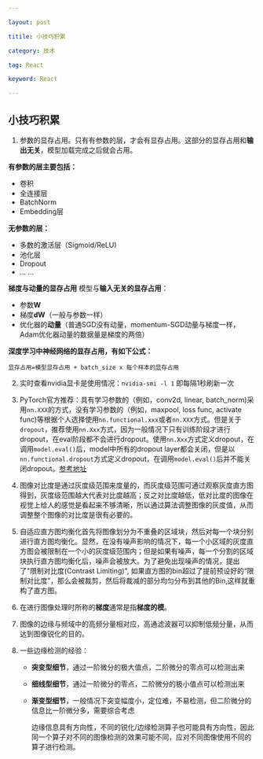 ```yaml
---

layout: post

titile: 小技巧积累

category: 技术

tag: React

keyword: React

---
```


## 小技巧积累

1. 参数的显存占用。只有有参数的层，才会有显存占用。这部分的显存占用和**输出无关**，模型加载完成之后就会占用。

**有参数的层主要包括：**

+ 卷积
+ 全连接层
+ BatchNorm
+ Embedding层

**无参数的层：**

+ 多数的激活层（Sigmoid/ReLU)
+ 池化层
+ Dropout
+ ... ...

**梯度与动量的显存占用** 模型与**输入无关的显存占用**：

+ 参数**W**
+ 梯度**dW**（一般与参数一样）
+ 优化器的**动量**（普通SGD没有动量，momentum-SGD动量与梯度一样，Adam优化器动量的数据量是梯度的两倍）

**深度学习中神经网络的显存占用，有如下公式：**

```
显存占用=模型显存占用 + batch_size x 每个样本的显存占用
```

2. 实时查看nvidia显卡是使用情况：`nvidia-smi -l 1` 即每隔1秒刷新一次

3. PyTorch官方推荐：具有学习参数的（例如，conv2d, linear, batch_norm)采用`nn.XXX`的方式，没有学习参数的（例如，maxpool, loss func, activate func)等根据个人选择使用`nn.functional.xxx`或者`nn.XXX`方式。但是关于`dropout`，推荐使用`nn.Xxx`方式，因为一般情况下只有训练阶段才进行dropout，在eval阶段都不会进行dropout。使用`nn.Xxx`方式定义dropout，在调用`model.eval()`后，model中所有的dropout layer都会关闭，但是以`nn.functional.dropout`方式定义dropout，在调用`model.eval()`后并不能关闭dropout。[参考地址](https://www.zhihu.com/question/66782101)

4. 图像对比度是通过灰度级范围来度量的，而灰度级范围可通过观察灰度直方图得到，灰度级范围越大代表对比度越高；反之对比度越低，低对比度的图像在视觉上给人的感觉是看起来不够清晰，所以通过算法调整图像的灰度值，从而调整整个图像的对比度是很有必要的。

5. 自适应直方图均衡化首先将图像划分为不重叠的区域块，然后对每一个块分别进行直方图均衡化。显然，在没有噪声影响的情况下，每一个小区域的灰度直方图会被限制在一个小的灰度级范围内；但是如果有噪声，每一个分割的区域块执行直方图均衡化后，噪声会被放大。为了避免出现噪声的情况，提出了"限制对比度(Contrast Limiting)", 如果直方图的bin超过了提前预设好的“限制对比度”，那么会被裁剪，然后将裁减的部分均匀分布到其他的Bin,这样就重构了直方图。

6. 在进行图像处理时所称的**梯度**通常是指**梯度的模**。

7. 图像的边缘与频域中的高频分量相对应，高通滤波器可以抑制低频分量，从而达到图像锐化的目的。

8. 一些边缘检测的经验：

   + **突变型细节**，通过一阶微分的极大值点，二阶微分的零点可以检测出来

   + **细线型细节**，通过一阶微分的零点，二阶微分的极小值点可以检测出来

   + **渐变型细节**，一般情况下突变幅度小，定位难，不易检测，但二阶微分的信息比一阶微分多，需要综合考虑

     边缘信息具有方向性，不同的锐化/边缘检测算子也可能具有方向性，因此同一个算子对不同的图像检测的效果可能不同，应对不同图像使用不同的算子进行检测。